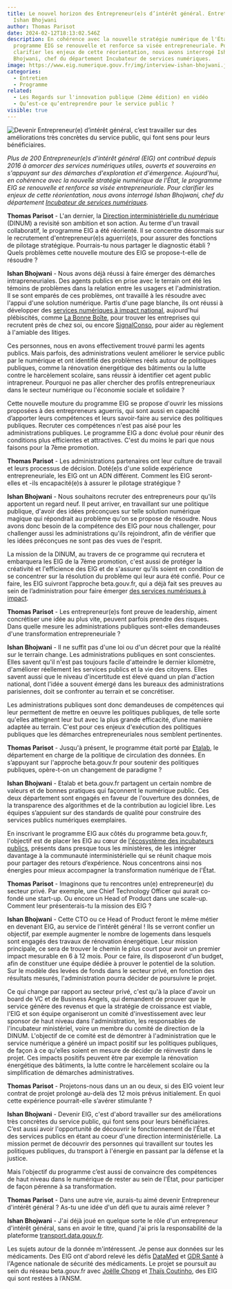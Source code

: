 ```yaml
---
title: Le nouvel horizon des Entrepreneur(e)s d’intérêt général. Entretien avec
  Ishan Bhojwani
author: Thomas Parisot
date: 2024-02-12T18:13:02.546Z
description: En cohérence avec la nouvelle stratégie numérique de l'État, le
  programme EIG se renouvelle et renforce sa visée entrepreneuriale. Pour
  clarifier les enjeux de cette réorientation, nous avons interrogé Ishan
  Bhojwani, chef du département Incubateur de services numériques.
image: https://www.eig.numerique.gouv.fr/img/interview-ishan-bhojwani.jpg
categories:
  - Entretien
  - Programme
related:
  - Les Regards sur l'innovation publique (2ème édition) en vidéo
  - Qu’est-ce qu’entreprendre pour le service public ?
visible: true
---
```

![Devenir Entrepreneur(e) d’intérêt général, c’est travailler sur des améliorations très concrètes du service public, qui font sens pour leurs bénéficiaires.](https://www.eig.numerique.gouv.fr/img/interview-ishan-bhojwani.jpg "Ishan Bhojwani, chef du département Incubateur de services numériques")

*Plus de 200 Entrepreneur(e)s d'intérêt général (EIG) ont contribué depuis 2016 à amorcer des services numériques utiles, ouverts et souverains en s'appuyant sur des démarches d'exploration et d'émergence. Aujourd'hui, en cohérence avec la nouvelle stratégie numérique de l'État, le programme EIG se renouvelle et renforce sa visée entrepreneuriale. Pour clarifier les enjeux de cette réorientation, nous avons interrogé Ishan Bhojwani, chef du département [Incubateur de services numériques](https://beta.gouv.fr/incubateurs/dinum.html).*

**Thomas Parisot** - L'an dernier, la [Direction interministérielle du numérique](https://www.numerique.gouv.fr/dinum/) (DINUM) a revisité son ambition et son action. Au terme d'un travail collaboratif, le programme EIG a été réorienté. Il se concentre désormais sur le recrutement d'entrepreneur(e)s aguerri(e)s, pour assurer des fonctions de pilotage stratégique. Pourrais-tu nous partager le diagnostic établi ? Quels problèmes cette nouvelle mouture des EIG se propose-t-elle de résoudre ?

**Ishan Bhojwani** - Nous avons déjà réussi à faire émerger des démarches intrapreneuriales. Des agents publics en prise avec le terrain ont été les témoins de problèmes dans la relation entre les usagers et l'administration. Il se sont emparés de ces problèmes, ont travaillé à les résoudre avec l'appui d'une solution numérique. Partis d'une page blanche, ils ont réussi à développer des [services numériques à impact national](https://beta.gouv.fr/realisations/), aujourd'hui plébiscités, comme [La Bonne Boîte](https://labonneboite.francetravail.fr/), pour trouver les entreprises qui recrutent près de chez soi, ou encore [SignalConso](https://signal.conso.gouv.fr/), pour aider au règlement à l'amiable des litiges.

Ces personnes, nous en avons effectivement trouvé parmi les agents publics. Mais parfois, des administrations veulent améliorer le service public par le numérique et ont identifié des problèmes réels autour de politiques publiques, comme la rénovation énergétique des bâtiments ou la lutte contre le harcèlement scolaire, sans réussir à identifier cet agent public intrapreneur. Pourquoi ne pas aller chercher des profils entrepreneuriaux dans le secteur numérique ou l'économie sociale et solidaire ?

Cette nouvelle mouture du programme EIG se propose d'ouvrir les missions proposées à des entrepreneurs aguerris, qui sont aussi en capacité d’apporter leurs compétences et leurs savoir-faire au service des politiques publiques. Recruter ces compétences n'est pas aisé pour les administrations publiques. Le programme EIG a donc évolué pour réunir des conditions plus efficientes et attractives. C'est du moins le pari que nous faisons pour la 7ème promotion.

**Thomas Parisot** - Les administrations partenaires ont leur culture de travail et leurs processus de décision. Doté(e)s d'une solide expérience entrepreneuriale, les EIG ont un ADN différent. Comment les EIG seront-elles et -ils encapacité(e)s à assurer le pilotage stratégique ?

**Ishan Bhojwani** - Nous souhaitons recruter des entrepreneurs pour qu'ils apportent un regard neuf. Il peut arriver, en travaillant sur une politique publique, d'avoir des idées préconçues sur telle solution numérique magique qui répondrait au problème qu'on se propose de résoudre. Nous avons donc besoin de la compétence des EIG pour nous challenger, pour challenger aussi les administrations qu'ils rejoindront, afin de vérifier que les idées préconçues ne sont pas des vues de l'esprit.

La mission de la DINUM, au travers de ce programme qui recrutera et embarquera les EIG de la 7ème promotion, c'est aussi de protéger la créativité et l'efficience des EIG et de s'assurer qu'ils soient en condition de se concentrer sur la résolution du problème qui leur aura été confié. Pour ce faire, les EIG suivront l’approche beta.gouv.fr, qui a déjà fait ses preuves au sein de l’administration pour faire émerger [des services numériques à impact](https://beta.gouv.fr/startups?national_impact=true).

**Thomas Parisot** - Les entrepreneur(e)s font preuve de leadership, aiment concrétiser une idée au plus vite, peuvent parfois prendre des risques. Dans quelle mesure les administrations publiques sont-elles demandeuses d'une transformation entrepreneuriale ?

**Ishan Bhojwani** - Il ne suffit pas d'une loi ou d'un décret pour que la réalité sur le terrain change. Les administrations publiques en sont conscientes. Elles savent qu'il n'est pas toujours facile d'atteindre le dernier kilomètre, d'améliorer réellement les services publics et la vie des citoyens. Elles savent aussi que le niveau d'incertitude est élevé quand un plan d'action national, dont l'idée a souvent émergé dans les bureaux des administrations parisiennes, doit se confronter au terrain et se concrétiser.

Les administrations publiques sont donc demandeuses de compétences qui leur permettent de mettre en oeuvre les politiques publiques, de telle sorte qu'elles atteignent leur but avec la plus grande efficacité, d’une manière adaptée au terrain. C'est pour ces enjeux d'exécution des politiques publiques que les démarches entrepreneuriales nous semblent pertinentes.

**Thomas Parisot** - Jusqu'à présent, le programme était porté par [Etalab](https://etalab.gouv.fr/), le département en charge de la politique de circulation des données. En s’appuyant sur l'approche beta.gouv.fr pour soutenir des politiques publiques, opère-t-on un changement de paradigme ?

**Ishan Bhojwani** - Etalab et beta.gouv.fr partagent un certain nombre de valeurs et de bonnes pratiques qui façonnent le numérique public. Ces deux département sont engagés en faveur de l'ouverture des données, de la transparence des algorithmes et de la contribution au logiciel libre. Les équipes s’appuient sur des standards de qualité pour construire des services publics numériques exemplaires.

En inscrivant le programme EIG aux côtés du programme beta.gouv.fr, l'objectif est de placer les EIG au cœur de [l'écosystème des incubateurs publics](https://beta.gouv.fr/incubateurs/), présents dans presque tous les ministères, de les intégrer davantage à la communauté interministérielle qui se réunit chaque mois pour partager des retours d’expérience. Nous concentrons ainsi nos énergies pour mieux accompagner la transformation numérique de l'État.

**Thomas Parisot** - Imaginons que tu rencontres un(e) entrepreneur(e) du secteur privé. Par exemple, une Chief Technology Officer qui aurait co-fondé une start-up. Ou encore un Head of Product dans une scale-up. Comment leur présenterais-tu la mission des EIG ?

**Ishan Bhojwani** - Cette CTO ou ce Head of Product feront le même métier en devenant EIG, au service de l’intérêt général ! Ils se verront confier un objectif, par exemple augmenter le nombre de logements dans lesquels sont engagés des travaux de rénovation énergétique. Leur mission principale, ce sera de trouver le chemin le plus court pour avoir un premier impact mesurable en 6 à 12 mois. Pour ce faire, ils disposeront d'un budget, afin de constituer une équipe dédiée à prouver le potentiel de la solution. Sur le modèle des levées de fonds dans le secteur privé, en fonction des résultats mesurés, l'administration pourra décider de poursuivre le projet.

Ce qui change par rapport au secteur privé, c'est qu'à la place d'avoir un board de VC et de Business Angels, qui demandent de prouver que le service génère des revenus et que la stratégie de croissance est viable, l'EIG et son équipe organiseront un comité d'investissement avec leur sponsor de haut niveau dans l'administration, les responsables de l'incubateur ministériel, voire un membre du comité de direction de la DINUM. L'objectif de ce comité est de démontrer à l'administration que le service numérique a généré un impact positif sur les politiques publiques, de façon à ce qu'elles soient en mesure de décider de réinvestir dans le projet. Ces impacts positifs peuvent être par exemple la rénovation énergétique des bâtiments, la lutte contre le harcèlement scolaire ou la simplification de démarches administratives.

**Thomas Parisot** - Projetons-nous dans un an ou deux, si des EIG voient leur contrat de projet prolongé au-delà des 12 mois prévus initialement. En quoi cette expérience pourrait-elle s’avérer stimulante ?

**Ishan Bhojwani** - Devenir EIG, c'est d'abord travailler sur des améliorations très concrètes du service public, qui font sens pour leurs bénéficiaires. C’est aussi avoir l'opportunité de découvrir le fonctionnement de l'État et des services publics en étant au coeur d'une direction interministérielle. La mission permet de découvrir des personnes qui travaillent sur toutes les politiques publiques, du transport à l'énergie en passant par la défense et la justice.

Mais l'objectif du programme c’est aussi de convaincre des compétences de haut niveau dans le numérique de rester au sein de l'État, pour participer de façon pérenne à sa transformation.

**Thomas Parisot** - Dans une autre vie, aurais-tu aimé devenir Entrepreneur d'intérêt général ? As-tu une idée d'un défi que tu aurais aimé relever ?

**Ishan Bhojwani** - J'ai déjà joué en quelque sorte le rôle d'un entrepreneur d'intérêt général, sans en avoir le titre, quand j'ai pris la responsabilité de la plateforme [transport.data.gouv.fr](http://transport.data.gouv.fr/).

Les sujets autour de la donnée m'intéressent. Je pense aux données sur les médicaments. Des EIG ont d'abord relevé les défis [DataMed](https://www.eig.numerique.gouv.fr/defis/datamed/) et [GDR Santé](https://www.eig.numerique.gouv.fr/defis/gdr-sante/) à l'Agence nationale de sécurité des médicaments. Le projet se poursuit au sein du réseau beta.gouv.fr avec [Joëlle Chong](https://www.eig.numerique.gouv.fr/personnes/joelle-chong/) et [Thaïs Coutinho](https://www.eig.numerique.gouv.fr/personnes/thais-coutinho/), des EIG qui sont restées à l’ANSM.